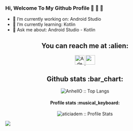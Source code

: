 
### Hi, Welcome To My Github Profile 👋 👋 👋

- 🔭 I’m currently working on: Android Studio
- 🌱 I’m currently learning: Kotlin
- 💬 Ask me about: Android Studio - Kotlin


<h2 align="center">You can reach me at :alien:</h2>

<p align="center">
  <a href="https://www.linkedin.com/in/adem-atici-0706b719a/">
    <img src="https://www.vectorlogo.zone/logos/linkedin/linkedin-icon.svg" alt="Adem Atici's LinkedIn Profile" height="30" width="30">
  </a>
  <a href="https://www.instagram.com/adematiciii/">
    <img src="https://www.vectorlogo.zone/logos/instagram/instagram-icon.svg" height="30" width="30">
  </a>
</p>

<h2 align="center">Github stats :bar_chart:</h2>
<p align="center"><img src="https://github-readme-stats.vercel.app/api/top-langs/?username=aticiadem&langs_count=10&theme=tokyonight&layout=compact" alt="AnhellO :: Top Langs" /></p>

<h4 align="center">Profile stats :musical_keyboard:</h4>
<p align="center"><img src="https://github-readme-stats.vercel.app/api?username=AnhellO&show_icons=true&theme=synthwave" alt="aticiadem :: Profile Stats" /></p>

![](https://komarev.com/ghpvc/?username=aticiadem&color=green)
